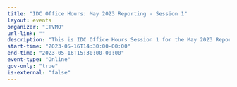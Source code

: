```yaml
---
title: "IDC Office Hours: May 2023 Reporting - Session 1"
layout: events
organizer: "ITVMO"
url-link: ""
description: "This is IDC Office Hours Session 1 for the May 2023 Reporting. The office hours will take place from 2:30pm - 3:30pm. Additional Office Hours Sessions will be held throughout the month of May to provide continued support. These sessions are an informal platform to get questions answered or have discussions regarding the current submission requirements. Agencies may attend as few or as many of the sessions as appropriate to support the May 2023 submission. For questions about this session or to attend please contact the ITVMO at ITVMO@gsa.gov."
start-time: "2023-05-16T14:30:00-00:00"
end-time: "2023-05-16T15:30:00-00:00"
event-type: "Online"
gov-only: "true"
is-external: "false"
---
```

